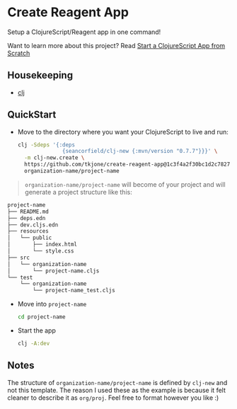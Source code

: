 # Create Reagent App

Setup a ClojureScript/Reagent app in one command!

Want to learn more about this project?  Read [Start a ClojureScript App from Scratch](https://betweentwoparens.com/start-a-clojurescript-app-from-scratch)

## Housekeeping

- [clj](https://clojurescript.org/guides/quick-start)

## QuickStart

- Move to the directory where you want your ClojureScript to live and run:

  ```bash
  clj -Sdeps '{:deps
                {seancorfield/clj-new {:mvn/version "0.7.7"}}}' \
    -m clj-new.create \
    https://github.com/tkjone/create-reagent-app@1c3f4a2f30bc1d2c7827c8572bf2c5a1fa0c839c \
    organization-name/project-name
  ```

> `organization-name/project-name` will become of your project and will generate a project structure like this:

```bash
project-name
├── README.md
├── deps.edn
├── dev.cljs.edn
├── resources
│   └── public
│       ├── index.html
│       └── style.css
├── src
│   └── organization-name
│       └── project-name.cljs
└── test
    └── organization-name
        └── project-name_test.cljs
```

- Move into `project-name`

  ```bash
  cd project-name
  ```

- Start the app

  ```bash
  clj -A:dev
  ```

## Notes

The structure of `organization-name/project-name` is defined by `clj-new` and not this template.  The reason I used these as the example is because it felt cleaner to describe it as `org/proj`.  Feel free to format however you like :)
